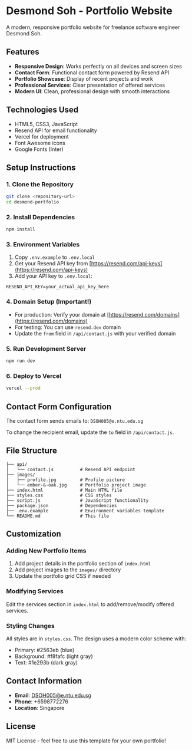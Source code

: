 # Desmond Soh - Portfolio Website

A modern, responsive portfolio website for freelance software engineer Desmond Soh.

## Features

- **Responsive Design**: Works perfectly on all devices and screen sizes
- **Contact Form**: Functional contact form powered by Resend API
- **Portfolio Showcase**: Display of recent projects and work
- **Professional Services**: Clear presentation of offered services
- **Modern UI**: Clean, professional design with smooth interactions

## Technologies Used

- HTML5, CSS3, JavaScript
- Resend API for email functionality
- Vercel for deployment
- Font Awesome icons
- Google Fonts (Inter)

## Setup Instructions

### 1. Clone the Repository
```bash
git clone <repository-url>
cd desmond-portfolio
```

### 2. Install Dependencies
```bash
npm install
```

### 3. Environment Variables
1. Copy `.env.example` to `.env.local`
2. Get your Resend API key from [https://resend.com/api-keys](https://resend.com/api-keys)
3. Add your API key to `.env.local`:
```
RESEND_API_KEY=your_actual_api_key_here
```

### 4. Domain Setup (Important!)
- For production: Verify your domain at [https://resend.com/domains](https://resend.com/domains)
- For testing: You can use `resend.dev` domain
- Update the `from` field in `/api/contact.js` with your verified domain

### 5. Run Development Server
```bash
npm run dev
```

### 6. Deploy to Vercel
```bash
vercel --prod
```

## Contact Form Configuration

The contact form sends emails to: `DSOH005@e.ntu.edu.sg`

To change the recipient email, update the `to` field in `/api/contact.js`.

## File Structure

```
├── api/
│   └── contact.js          # Resend API endpoint
├── images/
│   ├── profile.jpg         # Profile picture
│   └── ember-&-oak.jpg     # Portfolio project image
├── index.html              # Main HTML file
├── styles.css              # CSS styles
├── script.js               # JavaScript functionality
├── package.json            # Dependencies
├── .env.example            # Environment variables template
└── README.md               # This file
```

## Customization

### Adding New Portfolio Items
1. Add project details in the portfolio section of `index.html`
2. Add project images to the `images/` directory
3. Update the portfolio grid CSS if needed

### Modifying Services
Edit the services section in `index.html` to add/remove/modify offered services.

### Styling Changes
All styles are in `styles.css`. The design uses a modern color scheme with:
- Primary: #2563eb (blue)
- Background: #f8fafc (light gray)
- Text: #1e293b (dark gray)

## Contact Information

- **Email**: DSOH005@e.ntu.edu.sg
- **Phone**: +6598772276
- **Location**: Singapore

## License

MIT License - feel free to use this template for your own portfolio!
